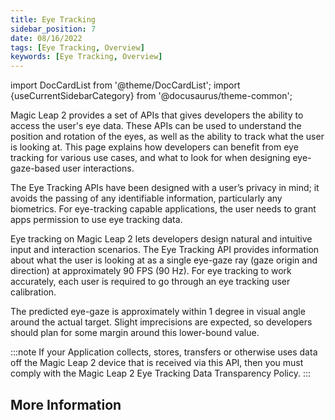 ```yaml
---
title: Eye Tracking
sidebar_position: 7
date: 08/16/2022
tags: [Eye Tracking, Overview]
keywords: [Eye Tracking, Overview]
---
```


import DocCardList from '@theme/DocCardList';
import {useCurrentSidebarCategory} from '@docusaurus/theme-common';

Magic Leap 2 provides a set of APIs that gives developers the ability to access the user's eye data. These APIs can be used to understand the position and rotation of the eyes, as well as the ability to track what the user is looking at. This page explains how developers can benefit from eye tracking for various use cases, and what to look for when designing eye-gaze-based user interactions.

The Eye Tracking APIs have been designed with a user’s privacy in mind; it avoids the passing of any identifiable information, particularly any biometrics. For eye-tracking capable applications, the user needs to grant apps permission to use eye tracking data.

Eye tracking on Magic Leap 2 lets developers design natural and intuitive input and interaction scenarios. The Eye Tracking API provides information about what the user is looking at as a single eye-gaze ray (gaze origin and direction) at approximately 90 FPS (90 Hz). For eye tracking to work accurately, each user is required to go through an eye tracking user calibration.

The predicted eye-gaze is approximately within 1 degree in visual angle around the actual target. Slight imprecisions are expected, so developers should plan for some margin around this lower-bound value.  

:::note
If your Application collects, stores, transfers or otherwise uses data off the Magic Leap 2 device that is received via this API, then you must comply with the Magic Leap 2 Eye Tracking Data Transparency Policy.
:::


## More Information

<DocCardList items={useCurrentSidebarCategory().items}/>